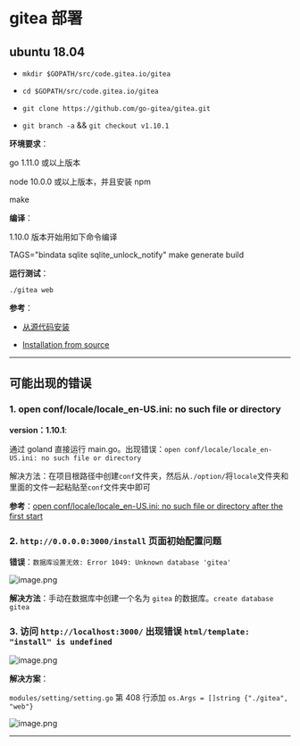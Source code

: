 # gitea 部署

## ubuntu 18.04

- `mkdir $GOPATH/src/code.gitea.io/gitea`

- `cd $GOPATH/src/code.gitea.io/gitea`

- `git clone https://github.com/go-gitea/gitea.git`

- `git branch -a` && `git checkout v1.10.1`

**环境要求**：

go 1.11.0 或以上版本

node 10.0.0 或以上版本，并且安装 npm

make

**编译**：

1.10.0 版本开始用如下命令编译

TAGS="bindata sqlite sqlite_unlock_notify" make generate build

**运行测试**：

`./gitea web`

**参考**：

- [从源代码安装](https://docs.gitea.io/zh-cn/install-from-source/)

- [Installation from source](https://github.com/go-gitea/gitea/blob/release/v1.10/docs/content/doc/installation/from-source.en-us.md#build)

---

## 可能出现的错误

### 1. open conf/locale/locale_en-US.ini: no such file or directory

**version：1.10.1**:

通过 goland 直接运行 main.go。出现错误：`open conf/locale/locale_en-US.ini: no such file or directory`

解决方法：在项目根路径中创建`conf`文件夹，然后从`./option/`将`locale`文件夹和里面的文件一起粘贴至`conf`文件夹中即可

**参考**：[open conf/locale/locale_en-US.ini: no such file or directory after the first start](https://github.com/go-gitea/gitea/issues/535)

### 2. `http://0.0.0.0:3000/install` 页面初始配置问题

**错误**：`数据库设置无效: Error 1049: Unknown database 'gitea'`

![image.png](http://ww1.sinaimg.cn/large/006alGmrgy1gajqqbj4h0j30s70hcwfp.jpg)

**解决方法**：手动在数据库中创建一个名为 `gitea` 的数据库。`create database gitea`

### 3. 访问 `http://localhost:3000/` 出现错误 `html/template: "install" is undefined`

![image.png](http://ww1.sinaimg.cn/large/006alGmrgy1gao9by8heij30e7060aa6.jpg)

**解决方案**：

`modules/setting/setting.go` 第 408 行添加 `os.Args = []string {"./gitea", "web"}`

![image.png](http://ww1.sinaimg.cn/large/006alGmrgy1gao9eciz02j30nt082t9p.jpg)

---
